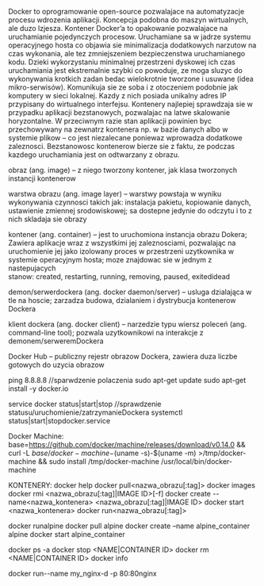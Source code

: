 Docker to oprogramowanie open-source pozwalajace na automatyzacje procesu wdrozenia aplikacji. Koncepcja podobna do maszyn wirtualnych, ale duzo lzjesza. 
Kontener Docker’a to opakowanie pozwalajace na uruchamianie pojedynczych procesow. Uruchamiane  sa  w  jadrze systemu operacyjnego hosta co objawia sie 
minimalizacja dodatkowych narzutow na czas wykonania, ale tez zmniejszeniem bezpieczenstwa uruchamianego kodu. Dzieki wykorzystaniu minimalnej przestrzeni dyskowej 
ich czas uruchamiania jest ekstremalnie szybki co powoduje, ze moga sluzyc do wykonywania krotkich zadan bedac wielokrotnie tworzone i usuwane (idea  mikro-serwisów).
Komunikuja sie ze soba i z otoczeniem podobnie jak komputery w sieci lokalnej. Kazdy z nich posiada unikalny adres IP przypisany do wirtualnego interfejsu. 
Kontenery najlepiej sprawdzaja sie w przypadku aplikacji bezstanowych, pozwalajac na latwe skalowanie horyzontalne. W przeciwnym razie stan aplikacji powinien 
byc przechowywany na zewnatrz kontenera np. w bazie danych albo w systemie plikow – co jest niezalecane poniewaz wprowadza dodatkowe zaleznosci. 
Bezstanowosc kontenerow bierze sie z faktu, ze podczas kazdego uruchamiania jest on odtwarzany z obrazu.


obraz (ang. image) – z niego tworzony kontener, jak klasa tworzonych instancji kontenerow

warstwa obrazu (ang. image layer) – warstwy powstaja w wyniku wykonywania czynnosci takich jak: instalacja pakietu, kopiowanie danych, 
                                    ustawienie zmiennej srodowiskowej; sa dostepne jedynie do odczytu i to z nich skladaja sie obrazy
                        
kontener (ang. container) – jest to uruchomiona instancja obrazu Dokera; Zawiera aplikacje wraz z wszystkimi jej zaleznosciami, pozwalając na uruchomienie 
                            jej jako izolowany proces w przestrzeni uzytkownika w systemie operacyjnym  hosta; moze  znajdowac  sie  w  jednym  z  nastepujacych  
                            stanow: created, restarting, running, removing, paused, exitedidead
                      
demon/serwerdockera (ang. docker  daemon/server) – usluga dzialająca w tle na hoscie; zarzadza budowa, dzialaniem i dystrybucja kontenerow Dockera

klient  dockera (ang. docker  client) – narzedzie typu wiersz  poleceń (ang. command-line  tool); pozwala uzytkownikowi na interakcje z demonem/serweremDockera

Docker Hub – publiczny rejestr obrazow Dockera, zawiera duza liczbe gotowych do uzycia obrazow

ping 8.8.8.8    //sparwdzenie polaczenia
sudo apt-get update
sudo apt-get install -y docker.io

service docker status|start|stop    //sprawdzenie statusu/uruchomienie/zatrzymanieDockera
systemctl status|start|stopdocker.service

Docker Machine:
base=https://github.com/docker/machine/releases/download/v0.14.0 && curl -L $base/docker-machine-$(uname -s)-$(uname -m) >/tmp/docker-machine && sudo install /tmp/docker-machine /usr/local/bin/docker-machine

KONTENERY:
docker help
docker pull<nazwa_obrazu[:tag]>
docker images
docker rmi <nazwa_obrazu[:tag]|IMAGE ID>[-f]
docker create --name<nazwa_kontenera> <nazwa_obrazu[:tag]|IMAGE ID>
docker start <nazwa_kontenera>
docker run<nazwa_obrazu[:tag]>

docker runalpine
docker pull alpine
docker create –name alpine_container alpine
docker start alpine_container

docker ps -a
docker stop <NAME|CONTAINER ID>
docker rm <NAME|CONTAINER ID>
docker info

docker run--name my_nginx-d -p 80:80nginx





